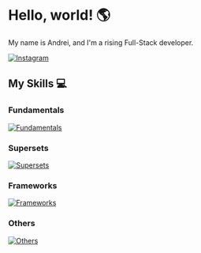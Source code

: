 # Hello, world! 🌎

My name is Andrei, and I'm a rising Full-Stack developer.

[![Instagram](https://img.shields.io/badge/Instagram-E4405F?style=for-the-badge&logo=instagram&logoColor=white)](https://www.instagram.com/dreyydk/)

## My Skills 💻

### Fundamentals

[![Fundamentals](https://skillicons.dev/icons?i=html,css,js)](https://skillicons.dev)

### Supersets 

[![Supersets](https://skillicons.dev/icons?i=ts,sass)](https://skillicons.dev)

### Frameworks

[![Frameworks](https://skillicons.dev/icons?i=react,bootstrap,nextjs)](https://skillicons.dev)

### Others

[![Others](https://skillicons.dev/icons?i=vscode,npm,babel,webpack,vite)](https://skillicons.dev)
